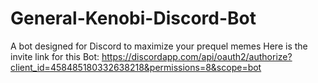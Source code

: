 # General-Kenobi-Discord-Bot
A bot designed for Discord to maximize your prequel memes
Here is the invite link for this Bot: https://discordapp.com/api/oauth2/authorize?client_id=458485180332638218&permissions=8&scope=bot
